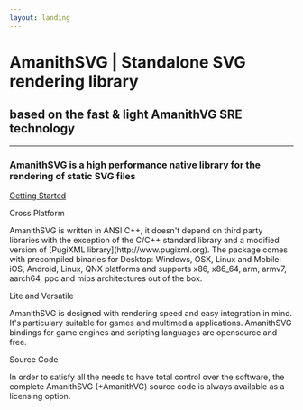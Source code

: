 ```yaml
---
layout: landing
---
```


<div id="logo"></div>

# <span class="w500">A</span>manith<span class="w500">SVG</span> | Standalone <span class="w300">SVG</span> rendering library

## based on the fast & light AmanithVG SRE technology

---

### AmanithSVG is a high performance native library for the rendering of static SVG files

<a id="redbutton" href="/docs/getst/000-get-amanithsvg-sdk.html">Getting Started</a>

<div id="leftsection">
<span class="titlesection">Cross Platform</span>
<p>AmanithSVG is written in ANSI C++, it doesn't depend on third party libraries with the exception of the C/C++
standard library and a modified version of [PugiXML library](http://www.pugixml.org). The package comes with precompiled binaries for Desktop: Windows, OSX, Linux and Mobile: iOS, Android, Linux, QNX platforms and supports x86, x86_64, arm, armv7, aarch64, ppc and mips architectures out of the box.</p>
</div>

<div id="middlesection">
<span class="titlesection">Lite and Versatile</span>
<p>AmanithSVG is designed with rendering speed and easy integration in mind. It's particulary suitable for games and multimedia applications. AmanithSVG bindings for game engines and scripting languages are opensource and free.</p>
</div>

<div id="rightsection">
<span class="titlesection">Source Code</span>
<p>In order to satisfy all the needs to have total control over the software, the complete AmanithSVG (+AmanithVG) source code is always available as a licensing option.</p>
</div>

<p><br><br><br></p>
